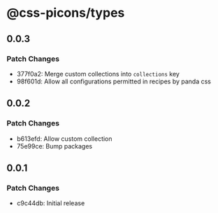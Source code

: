 # @css-picons/types

## 0.0.3

### Patch Changes

- 377f0a2: Merge custom collections into `collections` key
- 98f601d: Allow all configurations permitted in recipes by panda css

## 0.0.2

### Patch Changes

- b613efd: Allow custom collection
- 75e99ce: Bump packages

## 0.0.1

### Patch Changes

- c9c44db: Initial release
